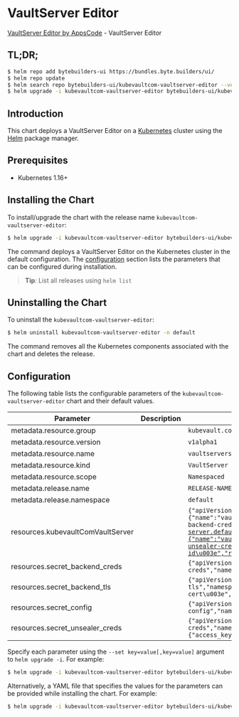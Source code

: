# VaultServer Editor

[VaultServer Editor by AppsCode](https://byte.builders) - VaultServer Editor

## TL;DR;

```bash
$ helm repo add bytebuilders-ui https://bundles.byte.builders/ui/
$ helm repo update
$ helm search repo bytebuilders-ui/kubevaultcom-vaultserver-editor --version=v0.4.7
$ helm upgrade -i kubevaultcom-vaultserver-editor bytebuilders-ui/kubevaultcom-vaultserver-editor -n default --create-namespace --version=v0.4.7
```

## Introduction

This chart deploys a VaultServer Editor on a [Kubernetes](http://kubernetes.io) cluster using the [Helm](https://helm.sh) package manager.

## Prerequisites

- Kubernetes 1.16+

## Installing the Chart

To install/upgrade the chart with the release name `kubevaultcom-vaultserver-editor`:

```bash
$ helm upgrade -i kubevaultcom-vaultserver-editor bytebuilders-ui/kubevaultcom-vaultserver-editor -n default --create-namespace --version=v0.4.7
```

The command deploys a VaultServer Editor on the Kubernetes cluster in the default configuration. The [configuration](#configuration) section lists the parameters that can be configured during installation.

> **Tip**: List all releases using `helm list`

## Uninstalling the Chart

To uninstall the `kubevaultcom-vaultserver-editor`:

```bash
$ helm uninstall kubevaultcom-vaultserver-editor -n default
```

The command removes all the Kubernetes components associated with the chart and deletes the release.

## Configuration

The following table lists the configurable parameters of the `kubevaultcom-vaultserver-editor` chart and their default values.

|             Parameter             | Description |                                                                                                                                                                                                                                                                               Default                                                                                                                                                                                                                                                                               |
|-----------------------------------|-------------|---------------------------------------------------------------------------------------------------------------------------------------------------------------------------------------------------------------------------------------------------------------------------------------------------------------------------------------------------------------------------------------------------------------------------------------------------------------------------------------------------------------------------------------------------------------------|
| metadata.resource.group           |             | <code>kubevault.com</code>                                                                                                                                                                                                                                                                                                                                                                                                                                                                                                                                          |
| metadata.resource.version         |             | <code>v1alpha1</code>                                                                                                                                                                                                                                                                                                                                                                                                                                                                                                                                               |
| metadata.resource.name            |             | <code>vaultservers</code>                                                                                                                                                                                                                                                                                                                                                                                                                                                                                                                                           |
| metadata.resource.kind            |             | <code>VaultServer</code>                                                                                                                                                                                                                                                                                                                                                                                                                                                                                                                                            |
| metadata.resource.scope           |             | <code>Namespaced</code>                                                                                                                                                                                                                                                                                                                                                                                                                                                                                                                                             |
| metadata.release.name             |             | <code>RELEASE-NAME</code>                                                                                                                                                                                                                                                                                                                                                                                                                                                                                                                                           |
| metadata.release.namespace        |             | <code>default</code>                                                                                                                                                                                                                                                                                                                                                                                                                                                                                                                                                |
| resources.kubevaultComVaultServer |             | <code>{"apiVersion":"kubevault.com/v1alpha1","kind":"VaultServer","metadata":{"name":"vault","namespace":"demo"},"spec":{"backend":{"consul":{"aclTokenSecretName":"vault-backend-creds","address":"http://consul-server.default.svc:8500","path":"vault","tlsSecretName":"vault-backend-tls"}},"configSecret":{"name":"vault-config"},"replicas":1,"unsealer":{"mode":{"awsKmsSsm":{"credentialSecret":"vault-unsealer-creds","kmsKeyID":"\u003ckms-key-id\u003e","region":"\u003cregion\u003e"}},"secretShares":5,"secretThreshold":3},"version":"1.8.2"}}</code> |
| resources.secret_backend_creds    |             | <code>{"apiVersion":"v1","kind":"Secret","metadata":{"name":"vault-backend-creds","namespace":"demo"},"stringData":{"aclToken":"\u003cacl-token\u003e"},"type":"Opaque"}</code>                                                                                                                                                                                                                                                                                                                                                                                     |
| resources.secret_backend_tls      |             | <code>{"apiVersion":"v1","kind":"Secret","metadata":{"name":"vault-backend-tls","namespace":"demo"},"stringData":{"ca.crt":"\u003cca-cert\u003e","client.crt":"\u003cclient-cert\u003e","client.key":"\u003cclient-key\u003e"},"type":"Opaque"}</code>                                                                                                                                                                                                                                                                                                              |
| resources.secret_config           |             | <code>{"apiVersion":"v1","kind":"Secret","metadata":{"name":"vault-config","namespace":"demo"},"stringData":{"vault.hcl":"\u003cdata\u003e"},"type":"Opaque"}</code>                                                                                                                                                                                                                                                                                                                                                                                                |
| resources.secret_unsealer_creds   |             | <code>{"apiVersion":"v1","kind":"Secret","metadata":{"name":"vault-unsealer-creds","namespace":"demo"},"stringData":{"access_key":"\u003caccess_key\u003e","secret_key":"\u003csecret_key\u003e"},"type":"Opaque"}</code>                                                                                                                                                                                                                                                                                                                                           |


Specify each parameter using the `--set key=value[,key=value]` argument to `helm upgrade -i`. For example:

```bash
$ helm upgrade -i kubevaultcom-vaultserver-editor bytebuilders-ui/kubevaultcom-vaultserver-editor -n default --create-namespace --version=v0.4.7 --set metadata.resource.group=kubevault.com
```

Alternatively, a YAML file that specifies the values for the parameters can be provided while
installing the chart. For example:

```bash
$ helm upgrade -i kubevaultcom-vaultserver-editor bytebuilders-ui/kubevaultcom-vaultserver-editor -n default --create-namespace --version=v0.4.7 --values values.yaml
```
